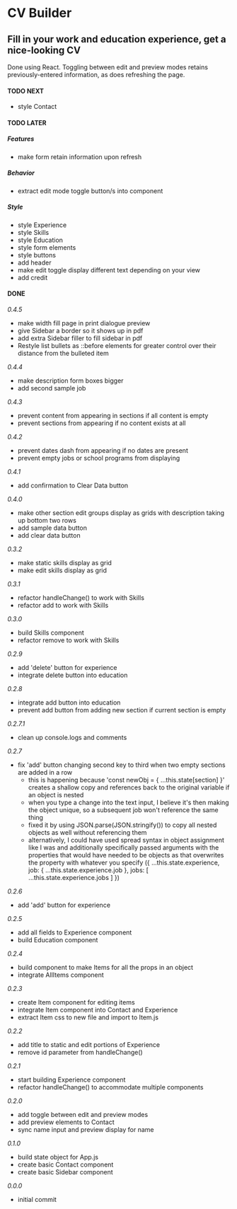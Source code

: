 # CV Builder

## Fill in your work and education experience, get a nice-looking CV

Done using React. Toggling between edit and preview modes retains previously-entered information, as does refreshing the page.

#### TODO NEXT

- style Contact

#### TODO LATER

##### Features

- make form retain information upon refresh

##### Behavior

- extract edit mode toggle button/s into component

##### Style

- style Experience
- style Skills
- style Education
- style form elements
- style buttons
- add header
- make edit toggle display different text depending on your view
- add credit

#### DONE

_0.4.5_

- make width fill page in print dialogue preview
- give Sidebar a border so it shows up in pdf
- add extra Sidebar filler to fill sidebar in pdf
- Restyle list bullets as ::before elements for greater control over their distance from the bulleted item

_0.4.4_

- make description form boxes bigger
- add second sample job

_0.4.3_

- prevent content from appearing in sections if all content is empty
- prevent sections from appearing if no content exists at all

_0.4.2_

- prevent dates dash from appearing if no dates are present
- prevent empty jobs or school programs from displaying

_0.4.1_

- add confirmation to Clear Data button

_0.4.0_

- make other section edit groups display as grids with description taking up bottom two rows
- add sample data button
- add clear data button

_0.3.2_

- make static skills display as grid
- make edit skills display as grid

_0.3.1_

- refactor handleChange() to work with Skills
- refactor add to work with Skills

_0.3.0_

- build Skills component
- refactor remove to work with Skills

_0.2.9_

- add 'delete' button for experience
- integrate delete button into education

_0.2.8_

- integrate add button into education
- prevent add button from adding new section if current section is empty

_0.2.7.1_

- clean up console.logs and comments

_0.2.7_

- fix 'add' button changing second key to third when two empty sections are added in a row
  - this is happening because 'const newObj = { ...this.state[section] }' creates a shallow copy and references back to the original variable if an object is nested
  - when you type a change into the text input, I believe it's then making the object unique, so a subsequent job won't reference the same thing
  - fixed it by using JSON.parse(JSON.stringify()) to copy all nested objects as well without referencing them
  - alternatively, I could have used spread syntax in object assignment like I was and additionally specifically passed arguments with the properties that would have needed to be objects as that overwrites the property with whatever you specify ({ ...this.state.experience, job: { ...this.state.experience.job }, jobs: [ ...this.state.experience.jobs ] })

_0.2.6_

- add 'add' button for experience

_0.2.5_

- add all fields to Experience component
- build Education component

_0.2.4_

- build component to make Items for all the props in an object
- integrate AllItems component

_0.2.3_

- create Item component for editing items
- integrate Item component into Contact and Experience
- extract Item css to new file and import to Item.js

_0.2.2_

- add title to static and edit portions of Experience
- remove id parameter from handleChange()

_0.2.1_

- start building Experience component
- refactor handleChange() to accommodate multiple components

_0.2.0_

- add toggle between edit and preview modes
- add preview elements to Contact
- sync name input and preview display for name

_0.1.0_

- build state object for App.js
- create basic Contact component
- create basic Sidebar component

_0.0.0_

- initial commit
